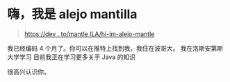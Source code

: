 # 嗨，我是 alejo mantilla

> [https://dev . to/mantle ILA/hi-im-alejo-mantle](https://dev.to/mantimantilla/hi-im-alejo-mantilla)

我已经编码 4 个月了。你可以在推特上找到我，我住在波哥大。
我在洛斯安第斯大学学习
目前我正在学习更多关于 Java 的知识

很高兴认识你。